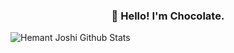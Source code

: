 <h3 align="center">👋 Hello! I'm Chocolate.</h3>

<!--
**Chocolate1999/Chocolate1999** is a ✨ _special_ ✨ repository because its `README.md` (this file) appears on your GitHub profile.

Here are some ideas to get you started:

- 🔭 I’m currently working on ...
- 🌱 I’m currently learning ...
- 👯 I’m looking to collaborate on ...
- 🤔 I’m looking for help with ...
- 💬 Ask me about ...
- 📫 How to reach me: ...
- 😄 Pronouns: ...
- ⚡ Fun fact: ...
-->
![Hemant Joshi Github Stats](https://github-readme-stats.vercel.app/api?username=Chocolate1999&show_icons=true&title_color=fff&icon_color=79ff97&text_color=9f9f9f&bg_color=151515&hide=["contribs"])
